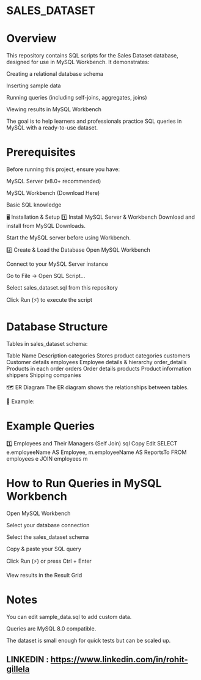 # SALES_DATASET 
# Overview
This repository contains SQL scripts for the Sales Dataset database, designed for use in MySQL Workbench.
It demonstrates:

Creating a relational database schema

Inserting sample data

Running queries (including self-joins, aggregates, joins)

Viewing results in MySQL Workbench

The goal is to help learners and professionals practice SQL queries in MySQL with a ready-to-use dataset.

# Prerequisites
Before running this project, ensure you have:

MySQL Server (v8.0+ recommended)

MySQL Workbench (Download Here)

Basic SQL knowledge

🖥 Installation & Setup
1️⃣ Install MySQL Server & Workbench
Download and install from MySQL Downloads.

Start the MySQL server before using Workbench.

2️⃣ Create & Load the Database
Open MySQL Workbench

Connect to your MySQL Server instance

Go to File → Open SQL Script…

Select sales_dataset.sql from this repository

Click Run (⚡) to execute the script

# Database Structure
Tables in sales_dataset schema:

Table Name	Description
categories	Stores product categories
customers	Customer details
employees	Employee details & hierarchy
order_details	Products in each order
orders	Order details
products	Product information
shippers	Shipping companies

🗺 ER Diagram
The ER diagram shows the relationships between tables.

📸 Example:

# Example Queries
1️⃣ Employees and Their Managers (Self Join)
sql
Copy
Edit
SELECT 
    e.employeeName AS Employee,
    m.employeeName AS ReportsTo
FROM employees e
JOIN employees m 

# How to Run Queries in MySQL Workbench
Open MySQL Workbench

Select your database connection

Select the sales_dataset schema

Copy & paste your SQL query

Click Run (⚡) or press Ctrl + Enter

View results in the Result Grid

# Notes
You can edit sample_data.sql to add custom data.

Queries are MySQL 8.0 compatible.

The dataset is small enough for quick tests but can be scaled up.

## LINKEDIN : https://www.linkedin.com/in/rohit-gillela
